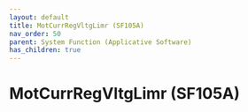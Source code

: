 ```yaml
---
layout: default
title: MotCurrRegVltgLimr (SF105A)
nav_order: 50
parent: System Function (Applicative Software)
has_children: true
---
```

# MotCurrRegVltgLimr (SF105A)

